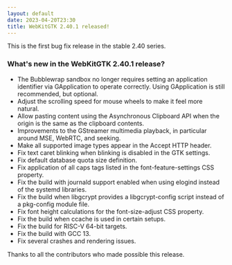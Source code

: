 ```yaml
---
layout: default
date: 2023-04-20T23:30
title: WebKitGTK 2.40.1 released!
---
```


This is the first bug fix release in the stable 2.40 series.

### What's new in the WebKitGTK 2.40.1 release?

 - The Bubblewrap sandbox no longer requires setting an application
   identifier via GApplication to operate correctly. Using GApplication
   is still recommended, but optional.
 - Adjust the scrolling speed for mouse wheels to make it feel more natural.
 - Allow pasting content using the Asynchronous Clipboard API when the
   origin is the same as the clipboard contents.
 - Improvements to the GStreamer multimedia playback, in particular
   around MSE, WebRTC, and seeking.
 - Make all supported image types appear in the Accept HTTP header.
 - Fix text caret blinking when blinking is disabled in the GTK settings.
 - Fix default database quota size definition.
 - Fix application of all caps tags listed in the font-feature-settings
   CSS property.
 - Fix the build with journald support enabled when using elogind
   instead of the systemd libraries.
 - Fix the build when libgcrypt provides a libgcrypt-config script
   instead of a pkg-config module file.
 - Fix font height calculations for the font-size-adjust CSS property.
 - Fix the build when ccache is used in certain setups.
 - Fix the build for RISC-V 64-bit targets.
 - Fix the build with GCC 13.
 - Fix several crashes and rendering issues.

Thanks to all the contributors who made possible this release.
